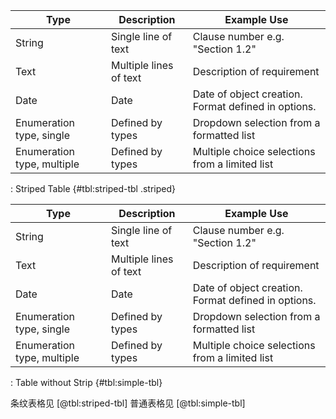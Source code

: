 
| Type                       | Description            | Example Use                                         |
| -------------------------- | ---------------------- | --------------------------------------------------- |
| String                     | Single line of text    | Clause number e.g. "Section 1.2"                    |
| Text                       | Multiple lines of text | Description of requirement                          |
| Date                       | Date                   | Date of object creation. Format defined in options. |
| Enumeration type, single   | Defined by types       | Dropdown selection from a formatted list            |
| Enumeration type, multiple | Defined by types       | Multiple choice selections from a limited list      |

: Striped Table {#tbl:striped-tbl .striped}

| Type                       | Description            | Example Use                                         |
| -------------------------- | ---------------------- | --------------------------------------------------- |
| String                     | Single line of text    | Clause number e.g. "Section 1.2"                    |
| Text                       | Multiple lines of text | Description of requirement                          |
| Date                       | Date                   | Date of object creation. Format defined in options. |
| Enumeration type, single   | Defined by types       | Dropdown selection from a formatted list            |
| Enumeration type, multiple | Defined by types       | Multiple choice selections from a limited list      |

: Table without Strip {#tbl:simple-tbl}

条纹表格见 [@tbl:striped-tbl] 普通表格见 [@tbl:simple-tbl]
